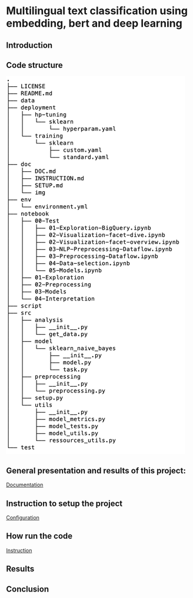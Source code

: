 # Multilingual text classification using embedding, bert and deep learning

## Introduction

## Code structure
![alt text](./doc/img/tree.png)

## General presentation and results of this project:
[Documentation](doc/DOC.md)

## Instruction to setup the project
[Configuration](doc/SETUP.md)

## How run the code
[Instruction](doc/INSTRUCTION.md)

## Results

## Conclusion
